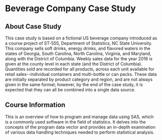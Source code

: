 # Beverage Company Case Study
## About Case Study
This case study is based on a fictional US beverage company introduced as a course project of ST-555, Department of Statistics, NC State  University. This company sells soft drinks, energy drinks, and flavored waters in the states of Georgia, South Carolina, North Carolina, Virginia, and Maryland, along with the District of Columbia. Weekly sales data for the year 2016 is given at the county level in each state (and the District of Columbia). Quantities sold are recorded for all products, across each unit available for retail sales--individual containers and multi-bottle or can packs. These data are initially separated by product category and region, and are not always given in the same format; however, by the end of the case study, it is expected that they can all be combined into a single data source.

## Course Information
This is an overview of how to program and manage data using SAS, which is a commonly used software in the field of statistics. It delves into the concepts of the program data vector and provides an in-depth examination of various data handling techniques needed to perform statistical analysis.

## 
